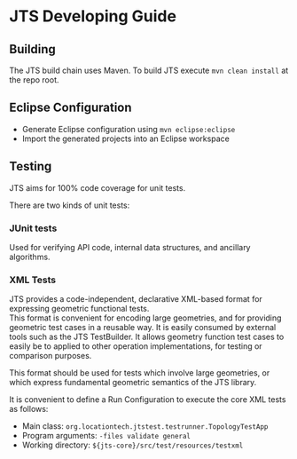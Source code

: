 # JTS Developing Guide

## Building

The JTS build chain uses Maven.  To build JTS execute `mvn clean install` at the repo root.

## Eclipse Configuration

* Generate Eclipse configuration using `mvn eclipse:eclipse`
* Import the generated projects into an Eclipse workspace

## Testing

JTS aims for 100% code coverage for unit tests. 

There are two kinds of unit tests:

### JUnit tests

Used for verifying API code, internal data structures, and ancillary algorithms.

### XML Tests

JTS provides a code-independent, declarative XML-based format for expressing geometric functional tests.  
This format is convenient for encoding large geometries, and for providing geometric test cases 
in a reusable way.  It is easily consumed by external tools such as the JTS TestBuilder.
It allows geometry function test cases to easily be to applied to other operation implementations,
for testing or comparison purposes.

This format should be used for tests which involve large geometries, or which 
express fundamental geometric semantics of the JTS library.

It is convenient to define a Run Configuration to execute the core XML tests as follows:

* Main class: `org.locationtech.jtstest.testrunner.TopologyTestApp`
* Program arguments: `-files validate general`
* Working directory: `${jts-core}/src/test/resources/testxml`

